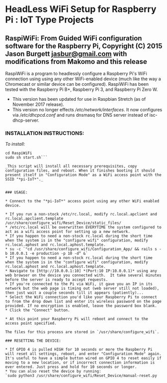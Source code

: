 # HeadLess WiFi Setup for Raspberry Pi : IoT Type Projects
## RaspiWiFi: From Guided WiFi configuration software for the Raspberry Pi, Copyright (C) 2015 Jason Burgett jasbur@gmail.com with modifications from Makomo and this release

RaspiWiFi is a program to headlessly configure a Raspberry Pi's WiFi connection using using any other WiFi-enabled device (much like the way a Chromecast or similar device can be configured). RaspiWiFi has been tested with the Raspberry Pi B+, Raspberry Pi 3, and Raspberry Pi Zero W.

* This version has been updated for use in Raspbian Stretch (as of November 2017 release).
* This version no longer effects */etc/network/interfaces*.  It now configures via */etc/dhcpcd.conf* and runs dnsmasq for DNS server instead of isc-dhcp-server.

### INSTALLATION INSTRUCTIONS:

*To install:*

```git clone https://github.com/marvmex/RaspiWiFi.git
cd RaspiWiFi
sudo sh start.sh```

_This script will install all necessary prerequisites, copy configuration files, and reboot. When it finishes booting it should present itself in "Configuration Mode" as a WiFi access point with the SSID "*pi-IoT*"._


### USAGE:

* Connect to the "*pi-IoT*" access point using any other WiFi enabled device.

* If you run a non-stock /etc/rc.local, modify rc.local.apclient and rc.local.apclient.template /usr/share/configure_wifi/Reset_Device/static_files/
* /etc/rc.local will be overwritten EVERYTIME the system configured to act as a wifi access point for setting up a new network.
* If you happen to need a non-stock rc.local during the short time when the system is in the "configure wifi" configuration, modify rc.local.aphost and rc.local.aphost.template.
* su -c `"cd /usr/share/configure_wifi/Configuration_App/ && rails s -b 10.0.0.1 -e production -p 10 -d" &`
* If you happen to need a non-stock rc.local during the short time when the system is in the "configure wifi" configuration, modify rc.local.aphost and rc.local.aphost.template.
* Navigate to [http://10.0.0.1:10] *(Port:10 IP:10.0.0.1)* using any web browser on the device you connected with.  It take several minutes before the server is ready to accept requests.  
* If you're connected to the Pi via WiFi, it gave you an IP in its network but the web page is timing out (web server still not loaded), then just wait a couple seconds till it appears (patiently)...
* Select the WiFi connection you'd like your Raspberry Pi to connect to from the drop down list and enter its wireless password on the page provided. If no encryption is enabled, leave the password box blank.
* Click the "Connect" button.

* At this point your Raspberry Pi will reboot and connect to the access point specified.

The files for this process are stored in `/usr/share/configure_wifi`.  

### RESETTING THE DEVICE:

* If GPIO 4 is pulled HIGH for 10 seconds or more the Raspberry Pi will reset all settings, reboot, and enter "Configuration Mode" again. It's useful to have a simple button wired on GPIO 4 to reset easily if moving to a new location, or if incorrect connection information is ever entered. Just press and hold for 10 seconds or longer.
* You can also reset the device by running: 
`sudo python3 /usr/share/configure_wifi/Reset_Device/manual-reset.py

